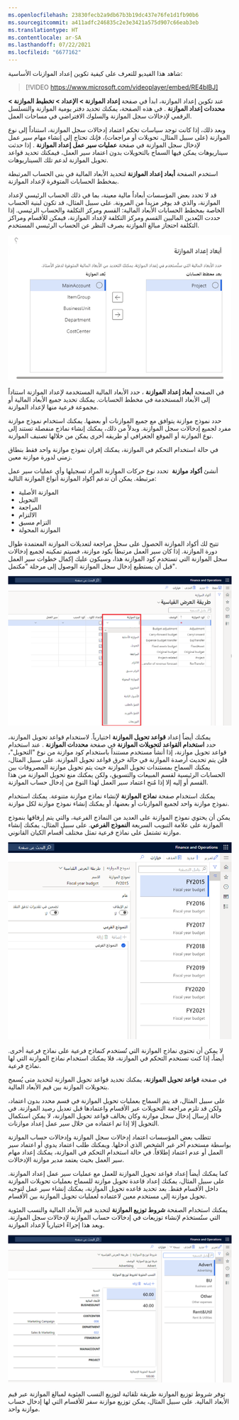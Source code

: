 ```yaml
---
ms.openlocfilehash: 23830fecb2a9db67b3b19dc437e76fe1d1fb90b6
ms.sourcegitcommit: a411adfc246835c2e3e3421a575d907c66eab3eb
ms.translationtype: HT
ms.contentlocale: ar-SA
ms.lasthandoff: 07/22/2021
ms.locfileid: "6677162"
---
```

شاهد هذا الفيديو للتعرف على كيفية تكوين إعداد الموازنات الأساسية:


> [!VIDEO https://www.microsoft.com/videoplayer/embed/RE4blBJ] 

عند تكوين إعداد الموازنة، ابدأ في صفحة **إعداد الموازنة > الإعداد > تخطيط الموازنة > محددات إعداد الموازنة** . في هذه الصفحة، يمكنك تحديد دفتر يومية الموازنة والتسلسل الرقمي لإدخالات سجل الموازنة والسلوك الافتراضي في مساحات العمل.


وبعد ذلك، إذا كانت توجد سياسات تحكم اعتماد إدخالات سجل الموازنة، استناداً إلى نوع الموازنة (على سبيل المثال، تحويلات أو مراجعات)، فإنك تحتاج إلى إنشاء مهام سير عمل لإدخال سجل الموازنة في صفحة **عمليات سير عمل إعداد الموازنة** . إذا حدثت سيناريوهات يمكن فيها السماح بالتحويلات بدون اعتماد سير العمل، فيمكنك تحديد قواعد تحويل الموازنة لدعم تلك السيناريوهات.


استخدم الصفحة **أبعاد إعداد الموازنة** لتحديد الأبعاد المالية في بنى الحساب المرتبطة بمخطط الحسابات المتوفرة لإعداد الموازنة.

قد لا تحدد بعض المؤسسات أبعاداً مالية معينة، بما في ذلك الحساب الرئيسي لإعداد الموازنة، والذي قد يوفر مزيداً من المرونة. على سبيل المثال، قد تكون لبنية الحساب الخاصة بمخطط الحسابات الأبعاد المالية: القسم ومركز التكلفة والحساب الرئيسي. إذا حددت البُعدين الماليين القسم ومركز التكلفة لإعداد الموازنة، فيمكن للأقسام ومراكز التكلفة احتجاز مبالغ الموازنة بصرف النظر عن الحساب الرئيسي المستخدم.

![لقطة شاشة لصفحة أبعاد إعداد الموازنة.](../media/budgeting-dimensions.png)

في الصفحة **أبعاد إعداد الموازنة** ، حدد الأبعاد المالية المستخدمة لإعداد الموازنة استناداً إلى الأبعاد المستخدمة في مخطط الحسابات. يمكنك تحديد جميع الأبعاد المالية أو مجموعة فرعية منها لإعداد الموازنة.

حدد نموذج موازنة يتوافق مع جميع الموازنات أو بعضها.
يمكنك استخدام نموذج موازنة مفرد لجميع إدخالات سجل الموازنة.
وبدلاً من ذلك، يمكنك إنشاء نماذج منفصلة تستند إلى نوع الموازنة أو الموقع الجغرافي أو طريقه أخرى يمكن من خلالها تصنيف الموازنة.

في حالة استخدام التحكم في الموازنة، يمكنك إقران نموذج موازنة واحد فقط بنطاق زمني لدورة موازنة معين.

أنشئ **أكواد موازنة**  تحدد نوع حركات الموازنة المراد تسجيلها وأي عمليات سير عمل مرتبطة. يمكن أن تدعم أكواد الموازنة أنواع الموازنة التالية:

-   الموازنة الأصلية
-   التحويل
-   المراجعة
-   الالتزام
-   التزام مسبق
-   الموازنة المحولة

تتيح لك أكواد الموازنة الحصول على سجل مراجعة لتعديلات الموازنة المعتمدة طوال دورة الموازنة. إذا كان سير العمل مرتبطاً بكود موازنة، فسيتم تمكينه لجميع إدخالات سجل الموازنة التي تستخدم كود الموازنة هذا، وسيكون عليك إكمال خطوات سير العمل قبل أن يستطيع إدخال سجل الموازنة الوصول إلى مرحلة "مكتمل".
 
[ ![لقطة شاشة لصفحة أكواد الموازنة مع تمييز أنواع الموازنة.](../media/budget-codes.png) ](../media/budget-codes.png#lightbox)

يمكنك أيضاً إعداد **قواعد تحويل الموازنة** اختيارياً. لاستخدام قواعد تحويل الموازنة، حدد **استخدام القواعد لتحويلات الموازنة** في صفحة **محددات الموازنة** . عند استخدام قواعد تحويل موازنة، إذا أنشأ مستخدم مستنداً باستخدام كود موازنة من نوع "التحويل"، فلن يتم تحديث أرصدة الموازنة في حالة خرق قواعد تحويل الموازنة. على سبيل المثال، يمكنك السماح بمستندات تحويل الموازنة حيث يتم تحويل موازنة المصروفات بين الحسابات الرئيسية لقسم المبيعات والتسويق، ولكن يمكنك منع تحويل الموازنة من هذا القسم أو إليه إلا إذا مُنح اعتماد سير العمل لهذا النوع من إدخال حساب الموازنة.


يمكنك استخدام صفحة **نماذج الموازنة** لإنشاء نماذج موازنة متنوعة.
يمكنك استخدام نموذج موازنة واحد لجميع الموازنات أو بعضها، أو يمكنك إنشاء نموذج موازنة لكل موازنة.

يمكن أن يحتوي نموذج الموازنة على العديد من النماذج الفرعية، والتي يتم إرفاقها بنموذج الموازنة على علامة التبويب السريعة **النموذج الفرعي**. على سبيل المثال، يمكنك إنشاء موازنة تشتمل على نماذج فرعية تمثل مختلف أقسام الكيان القانوني.

![لقطة شاشة لصفحة نموذج الموازنة في Finance and Operations.](../media/budget-models.png)

لا يمكن أن تحتوي نماذج الموازنة التي تُستخدم كنماذج فرعية على نماذج فرعية أخرى.
أيضاً، إذا كنت تستخدم التحكم في الموازنة، فلا يمكنك استخدام نماذج الموازنة التي لها نماذج فرعية.

في صفحة **قواعد** **تحويل الموازنة**، يمكنك تحديد قواعد تحويل الموازنة لتحديد متى يُسمح بتحويلات الموازنة بين قيم الأبعاد المالية.

على سبيل المثال، قد يتم السماح بعمليات تحويل الموازنة في قسم محدد بدون اعتماد، ولكن قد تلزم مراجعة التحويلات عبر الأقسام واعتمادها قبل تعديل رصيد الموازنة. في حالة إرسال إدخال سجل موازنة وكان يخالف قواعد تحويل الموازنة، لا يمكن استكمال التحويل إلا إذا تم اعتماده من خلال سير عمل إعداد موازنات.

تتطلب بعض المؤسسات اعتماد إدخالات سجل الموازنة وإدخالات حساب الموازنة بواسطة مستخدم آخر غير الشخص الذي أدخلها. ويمكنك طلب اعتماد يدوي أو اعتماد سير العمل أو عدم اعتماد إطلاقاً. في حالة استخدام التحكم في الموازنة، يمكنك إعداد مهام سير العمل بحيث يعتمد مدير موازنة الإدخالات.

كما يمكنك أيضاً إعداد قواعد تحويل الموازنة للعمل مع عمليات سير عمل إعداد الموازنة. على سبيل المثال، يمكنك إعداد قاعدة تحويل موازنة للسماح بعمليات تحويلات الموازنة داخل الأقسام فقط. بعد تحديد قاعده تحويل الموازنة، يمكنك إنشاء سير عمل لتوجيه تحويل موازنة إلى مستخدم معين لاعتماده لعمليات تحويل الموازنة بين الأقسام.

يمكنك استخدام الصفحة **شروط توزيع الموازنة** لتحديد قيم الأبعاد المالية والنسب المئوية التي ستُستخدَم لإنشاء توزيعات في إدخالات حساب الموازنة لإدخالات سجل الموازنة.
ويعد هذا إجراءً اختيارياً لإعداد الموازنة.

 
[ ![لقطة شاشة خاصة بصفحة شروط توزيع الموازنة.](../media/budget-allocation-terms.png) ](../media/budget-allocation-terms.png#lightbox)

توفر شروط توزيع الموازنة طريقة تلقائية لتوزيع النسب المئوية لمبالغ الموازنة عبر قيم الأبعاد المالية. على سبيل المثال، يمكن توزيع موازنة سفر للأقسام التي لها إدخال حساب موازنة واحد.
